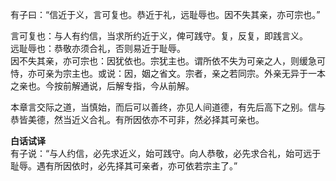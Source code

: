 有子曰：“信近于义，言可复也。恭近于礼，远耻辱也。因不失其亲，亦可宗也。”   

言可复也：与人有约信，当求所约近于义，俾可践守。复，反复，即践言义。  
远耻辱也：恭敬亦须合礼，否则易近于耻辱。  
因不失其亲，亦可宗也：因犹依也。宗犹主也。谓所依不失为可亲之人，则缓急可恃，亦可亲为宗主也。或说：因，姻之省文。宗者，亲之若同宗。外亲无异于一本之亲也。今按前解通说，后解专指，今从前解。  

本章言交际之道，当慎始，而后可以善终，亦见人间道德，有先后高下之别。信与恭皆美德，然当近义合礼。有所因依亦不可非，然必择其可亲也。  

**白话试译**  
有子说：“与人约信，必先求近义，始可践守。向人恭敬，必先求合礼，始可远于耻辱。遇有所因依时，必先择其可亲者，亦可依若宗主了。”  

